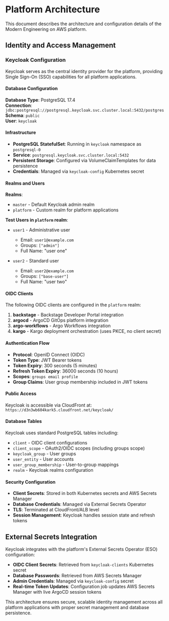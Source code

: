 # Platform Architecture

This document describes the architecture and configuration details of the Modern Engineering on AWS platform.

## Identity and Access Management

### Keycloak Configuration

Keycloak serves as the central identity provider for the platform, providing Single Sign-On (SSO) capabilities for all platform applications.

#### Database Configuration

**Database Type**: PostgreSQL 17.4  
**Connection**: `jdbc:postgresql://postgresql.keycloak.svc.cluster.local:5432/postgres`  
**Schema**: `public`  
**User**: `keycloak`  

#### Infrastructure

- **PostgreSQL StatefulSet**: Running in `keycloak` namespace as `postgresql-0`
- **Service**: `postgresql.keycloak.svc.cluster.local:5432`
- **Persistent Storage**: Configured via VolumeClaimTemplates for data persistence
- **Credentials**: Managed via `keycloak-config` Kubernetes secret

#### Realms and Users

**Realms**:
- `master` - Default Keycloak admin realm
- `platform` - Custom realm for platform applications

**Test Users in `platform` realm**:
- `user1` - Administrative user
  - Email: `user1@example.com`
  - Groups: `["admin"]`
  - Full Name: "user one"
  
- `user2` - Standard user
  - Email: `user2@example.com`
  - Groups: `["base-user"]`
  - Full Name: "user two"

#### OIDC Clients

The following OIDC clients are configured in the `platform` realm:

1. **backstage** - Backstage Developer Portal integration
2. **argocd** - ArgoCD GitOps platform integration
3. **argo-workflows** - Argo Workflows integration
4. **kargo** - Kargo deployment orchestration (uses PKCE, no client secret)

#### Authentication Flow

- **Protocol**: OpenID Connect (OIDC)
- **Token Type**: JWT Bearer tokens
- **Token Expiry**: 300 seconds (5 minutes)
- **Refresh Token Expiry**: 36000 seconds (10 hours)
- **Scopes**: `groups email profile`
- **Group Claims**: User group membership included in JWT tokens

#### Public Access

Keycloak is accessible via CloudFront at:
`https://d3n3wb604kark5.cloudfront.net/keycloak/`

#### Database Tables

Keycloak uses standard PostgreSQL tables including:
- `client` - OIDC client configurations
- `client_scope` - OAuth2/OIDC scopes (including groups scope)
- `keycloak_group` - User groups
- `user_entity` - User accounts
- `user_group_membership` - User-to-group mappings
- `realm` - Keycloak realms configuration

#### Security Configuration

- **Client Secrets**: Stored in both Kubernetes secrets and AWS Secrets Manager
- **Database Credentials**: Managed via External Secrets Operator
- **TLS**: Terminated at CloudFront/ALB level
- **Session Management**: Keycloak handles session state and refresh tokens

## External Secrets Integration

Keycloak integrates with the platform's External Secrets Operator (ESO) configuration:

- **OIDC Client Secrets**: Retrieved from `keycloak-clients` Kubernetes secret
- **Database Passwords**: Retrieved from AWS Secrets Manager
- **Admin Credentials**: Managed via `keycloak-config` secret
- **Real-time Token Updates**: Configuration job updates AWS Secrets Manager with live ArgoCD session tokens

This architecture ensures secure, scalable identity management across all platform applications with proper secret management and database persistence.
